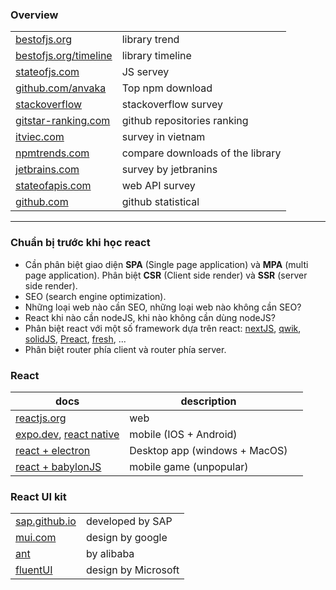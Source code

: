 ### Overview

|                                                                                                                                                      |                                  |
| ---------------------------------------------------------------------------------------------------------------------------------------------------- | -------------------------------- |
| [bestofjs.org](https://bestofjs.org/projects)                                                                                                        | library trend                    |
| [bestofjs.org/timeline](https://bestofjs.org/timeline)                                                                                               | library timeline                 |
| [stateofjs.com](https://2022.stateofjs.com/en-US/)                                                                                                   | JS servey                        |
| [github.com/anvaka](https://gist.github.com/anvaka/8e8fa57c7ee1350e3491)                                                                             | Top npm download                 |
| [stackoverflow](https://survey.stackoverflow.co/2022/)                                                                                               | stackoverflow survey             |
| [gitstar-ranking.com](https://gitstar-ranking.com/repositories)                                                                                      | github repositories ranking      |
| [itviec.com](https://itviec.com/blog/wp-content/uploads/2022/11/N8VdVWP6dt58ys1b1Zdln2508hnt2cesc5ssv28k6tbyi-ITviec_Salary_Report_2022_2023-EN.pdf) | survey in vietnam                |
| [npmtrends.com](https://npmtrends.com/)                                                                                                              | compare downloads of the library |
| [jetbrains.com](https://www.jetbrains.com/lp/devecosystem-2022/)                                                                                     | survey by jetbranins             |
| [stateofapis.com](https://stateofapis.com/)                                                                                                          | web API survey                   |
| [github.com](https://octoverse.github.com/2022/top-programming-languages)                                                                            | github statistical               |

---

### Chuẩn bị trước khi học react

- Cần phân biệt giao diện **SPA** (Single page application) và **MPA** (multi page application). Phân biệt **CSR** (Client side render) và **SSR** (server side render).
- SEO (search engine optimization).
- Những loại web nào cần SEO, những loại web nào không cần SEO?
- React khi nào cần nodeJS, khi nào không cần dùng nodeJS?
- Phân biệt react với một số framework dựa trên react: [nextJS](https://nextjs.org), [qwik](https://qwik.builder.io/), [solidJS](https://www.solidjs.com/), [Preact](https://preactjs.com/), [fresh](https://fresh.deno.dev/), ...
- Phân biệt router phía client và router phía server.

### React

| docs                                                                         | description                   |     |
| ---------------------------------------------------------------------------- | ----------------------------- | --- |
| [reactjs.org](https://beta.reactjs.org/)                                     | web                           |
| [expo.dev](https://docs.expo.dev/), [react native](https://reactnative.dev/) | mobile (IOS + Android)        |
| [react + electron](https://www.electronjs.org/)                              | Desktop app (windows + MacOS) |
| [react + babylonJS](https://www.babylonjs.com/)                              | mobile game (unpopular)       |

### React UI kit

|                                                                |                     |
| -------------------------------------------------------------- | ------------------- |
| [sap.github.io](https://sap.github.io/ui5-webcomponents-react) | developed by SAP    |
| [mui.com](https://mui.com/)                                    | design by google    |
| [ant](https://ant.design/)                                     | by alibaba          |
| [fluentUI](https://react.fluentui.dev/)                        | design by Microsoft |
